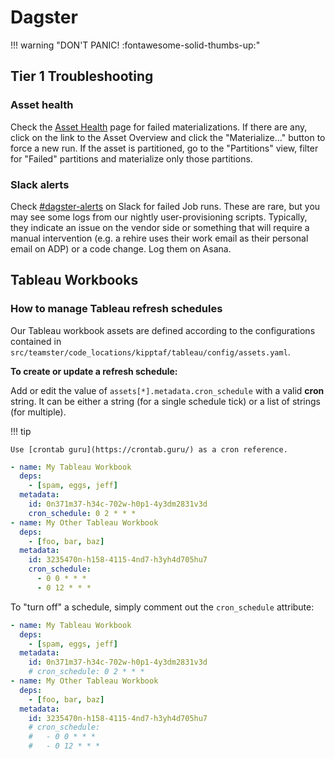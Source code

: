# Dagster

!!! warning "DON'T PANIC! :fontawesome-solid-thumbs-up:"

## Tier 1 Troubleshooting

### Asset health

Check the [Asset Health](https://kipptaf.dagster.cloud/prod/overview/asset-health) page for failed
materializations. If there are any, click on the link to the Asset Overview and click the
"Materialize..." button to force a new run. If the asset is partitioned, go to the "Partitions"
view, filter for "Failed" partitions and materialize only those partitions.

### Slack alerts

Check [#dagster-alerts](https://kippnj.slack.com/archives/C04A0KC1YSW) on Slack for failed Job runs.
These are rare, but you may see some logs from our nightly user-provisioning scripts. Typically,
they indicate an issue on the vendor side or something that will require a manual intervention (e.g.
a rehire uses their work email as their personal email on ADP) or a code change. Log them on Asana.

## Tableau Workbooks

### How to manage Tableau refresh schedules

Our Tableau workbook assets are defined according to the configurations contained in
`src/teamster/code_locations/kipptaf/tableau/config/assets.yaml`.

**To create or update a refresh schedule:**

Add or edit the value of `assets[*].metadata.cron_schedule` with a valid **cron** string. It can be
either a string (for a single schedule tick) or a list of strings (for multiple).

!!! tip

    Use [crontab guru](https://crontab.guru/) as a cron reference.

<!-- prettier-ignore-start -->
<!-- trunk-ignore(markdownlint/MD046) -->
```yaml
- name: My Tableau Workbook
  deps:
    - [spam, eggs, jeff]
  metadata:
    id: 0n371m37-h34c-702w-h0p1-4y3dm2831v3d
    cron_schedule: 0 2 * * *
- name: My Other Tableau Workbook
  deps:
    - [foo, bar, baz]
  metadata:
    id: 3235470n-h158-4115-4nd7-h3yh4d705hu7
    cron_schedule:
      - 0 0 * * *
      - 0 12 * * *
```
<!-- prettier-ignore-end -->

To "turn off" a schedule, simply comment out the `cron_schedule` attribute:

<!-- prettier-ignore-start -->
<!-- trunk-ignore(markdownlint/MD046) -->
```yaml
- name: My Tableau Workbook
  deps:
    - [spam, eggs, jeff]
  metadata:
    id: 0n371m37-h34c-702w-h0p1-4y3dm2831v3d
    # cron_schedule: 0 2 * * *
- name: My Other Tableau Workbook
  deps:
    - [foo, bar, baz]
  metadata:
    id: 3235470n-h158-4115-4nd7-h3yh4d705hu7
    # cron_schedule:
    #   - 0 0 * * *
    #   - 0 12 * * *
```
<!-- prettier-ignore-end -->
